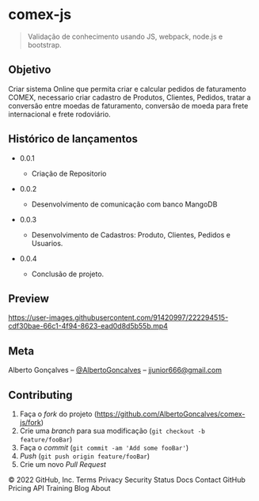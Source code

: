 # comex-js

> Validação de conhecimento usando JS, webpack, node.js e bootstrap.

## Objetivo

Criar sistema Online que permita criar e calcular pedidos de faturamento COMEX, necessario criar cadastro de Produtos, Clientes, Pedidos, tratar a conversão entre moedas de faturamento, conversão de moeda para frete internacional e frete rodoviário.

## Histórico de lançamentos

* 0.0.1
    * Criação de Repositorio  
    
* 0.0.2
    * Desenvolvimento de comunicação com banco MangoDB
    

* 0.0.3
    * Desenvolvimento de Cadastros: Produto, Clientes, Pedidos e Usuarios. 
    
    
* 0.0.4
    * Conclusão de projeto.
    
## Preview
https://user-images.githubusercontent.com/91420997/222294515-cdf30bae-66c1-4f94-8623-ead0d8d5b55b.mp4


## Meta

Alberto Gonçalves – [@AlbertoGoncalves](https://www.linkedin.com/in/albertogoncalves2/) – jjunior666@gmail.com

## Contributing

1. Faça o _fork_ do projeto (<https://github.com/AlbertoGoncalves/comex-js/fork>)
2. Crie uma _branch_ para sua modificação (`git checkout -b feature/fooBar`)
3. Faça o _commit_ (`git commit -am 'Add some fooBar'`)
4. _Push_ (`git push origin feature/fooBar`)
5. Crie um novo _Pull Request_

[npm-image]: https://img.shields.io/npm/v/datadog-metrics.svg?style=flat-square
[npm-url]: https://npmjs.org/package/datadog-metrics
[npm-downloads]: https://img.shields.io/npm/dm/datadog-metrics.svg?style=flat-square
[travis-image]: https://img.shields.io/travis/dbader/node-datadog-metrics/master.svg?style=flat-square
[travis-url]: https://travis-ci.org/dbader/node-datadog-metrics
[wiki]: https://github.com/seunome/seuprojeto/wiki
© 2022 GitHub, Inc.
Terms
Privacy
Security
Status
Docs
Contact GitHub
Pricing
API
Training
Blog
About
